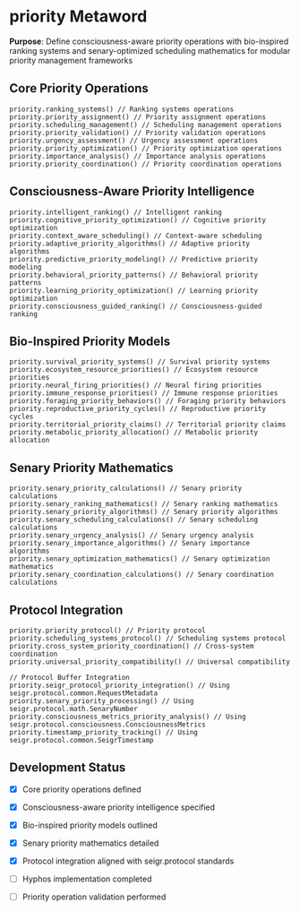 # priority Metaword

**Purpose**: Define consciousness-aware priority operations with bio-inspired ranking systems and senary-optimized scheduling mathematics for modular priority management frameworks

## Core Priority Operations

```hyphos
priority.ranking_systems() // Ranking systems operations
priority.priority_assignment() // Priority assignment operations
priority.scheduling_management() // Scheduling management operations
priority.priority_validation() // Priority validation operations
priority.urgency_assessment() // Urgency assessment operations
priority.priority_optimization() // Priority optimization operations
priority.importance_analysis() // Importance analysis operations
priority.priority_coordination() // Priority coordination operations
```

## Consciousness-Aware Priority Intelligence

```hyphos
priority.intelligent_ranking() // Intelligent ranking
priority.cognitive_priority_optimization() // Cognitive priority optimization
priority.context_aware_scheduling() // Context-aware scheduling
priority.adaptive_priority_algorithms() // Adaptive priority algorithms
priority.predictive_priority_modeling() // Predictive priority modeling
priority.behavioral_priority_patterns() // Behavioral priority patterns
priority.learning_priority_optimization() // Learning priority optimization
priority.consciousness_guided_ranking() // Consciousness-guided ranking
```

## Bio-Inspired Priority Models

```hyphos
priority.survival_priority_systems() // Survival priority systems
priority.ecosystem_resource_priorities() // Ecosystem resource priorities
priority.neural_firing_priorities() // Neural firing priorities
priority.immune_response_priorities() // Immune response priorities
priority.foraging_priority_behaviors() // Foraging priority behaviors
priority.reproductive_priority_cycles() // Reproductive priority cycles
priority.territorial_priority_claims() // Territorial priority claims
priority.metabolic_priority_allocation() // Metabolic priority allocation
```

## Senary Priority Mathematics

```hyphos
priority.senary_priority_calculations() // Senary priority calculations
priority.senary_ranking_mathematics() // Senary ranking mathematics
priority.senary_priority_algorithms() // Senary priority algorithms
priority.senary_scheduling_calculations() // Senary scheduling calculations
priority.senary_urgency_analysis() // Senary urgency analysis
priority.senary_importance_algorithms() // Senary importance algorithms
priority.senary_optimization_mathematics() // Senary optimization mathematics
priority.senary_coordination_calculations() // Senary coordination calculations
```

## Protocol Integration

```hyphos
priority.priority_protocol() // Priority protocol
priority.scheduling_systems_protocol() // Scheduling systems protocol
priority.cross_system_priority_coordination() // Cross-system coordination
priority.universal_priority_compatibility() // Universal compatibility

// Protocol Buffer Integration
priority.seigr_protocol_priority_integration() // Using seigr.protocol.common.RequestMetadata
priority.senary_priority_processing() // Using seigr.protocol.math.SenaryNumber
priority.consciousness_metrics_priority_analysis() // Using seigr.protocol.consciousness.ConsciousnessMetrics
priority.timestamp_priority_tracking() // Using seigr.protocol.common.SeigrTimestamp
```

## Development Status

- [x] Core priority operations defined
- [x] Consciousness-aware priority intelligence specified
- [x] Bio-inspired priority models outlined
- [x] Senary priority mathematics detailed
- [x] Protocol integration aligned with seigr.protocol standards
- [ ] Hyphos implementation completed
- [ ] Priority operation validation performed

